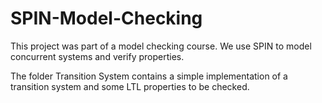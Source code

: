 # SPIN-Model-Checking
This project was part of a model checking course. We use SPIN to model concurrent systems and verify properties.

The folder Transition System contains a simple implementation of a transition system and some LTL properties to be checked.

